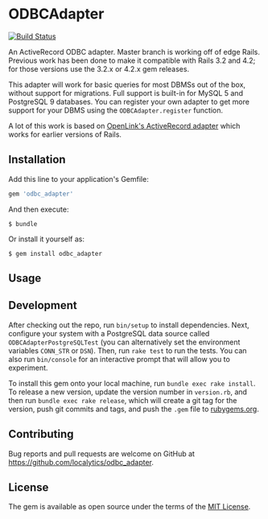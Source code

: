 # ODBCAdapter

[![Build Status](https://travis-ci.com/localytics/odbc_adapter.svg?token=kQUiABmGkzyHdJdMnCnv&branch=master)](https://travis-ci.com/localytics/odbc_adapter)

An ActiveRecord ODBC adapter. Master branch is working off of edge Rails. Previous work has been done to make it compatible with Rails 3.2 and 4.2; for those versions use the 3.2.x or 4.2.x gem releases.

This adapter will work for basic queries for most DBMSs out of the box, without support for migrations. Full support is built-in for MySQL 5 and PostgreSQL 9 databases. You can register your own adapter to get more support for your DBMS using the `ODBCAdapter.register` function.

A lot of this work is based on [OpenLink's ActiveRecord adapter](http://odbc-rails.rubyforge.org/) which works for earlier versions of Rails.

## Installation

Add this line to your application's Gemfile:

```ruby
gem 'odbc_adapter'
```

And then execute:

    $ bundle

Or install it yourself as:

    $ gem install odbc_adapter

## Usage

## Development

After checking out the repo, run `bin/setup` to install dependencies. Next, configure your system with a PostgreSQL data source called `ODBCAdapterPostgreSQLTest` (you can alternatively set the environment variables `CONN_STR` or `DSN`). Then, run `rake test` to run the tests. You can also run `bin/console` for an interactive prompt that will allow you to experiment.

To install this gem onto your local machine, run `bundle exec rake install`. To release a new version, update the version number in `version.rb`, and then run `bundle exec rake release`, which will create a git tag for the version, push git commits and tags, and push the `.gem` file to [rubygems.org](https://rubygems.org).

## Contributing

Bug reports and pull requests are welcome on GitHub at https://github.com/localytics/odbc_adapter.

## License

The gem is available as open source under the terms of the [MIT License](http://opensource.org/licenses/MIT).
